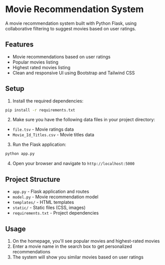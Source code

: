 # Movie Recommendation System

A movie recommendation system built with Python Flask, using collaborative filtering to suggest movies based on user ratings.

## Features

- Movie recommendations based on user ratings
- Popular movies listing
- Highest rated movies listing
- Clean and responsive UI using Bootstrap and Tailwind CSS

## Setup

1. Install the required dependencies:
```bash
pip install -r requirements.txt
```

2. Make sure you have the following data files in your project directory:
- `file.tsv` - Movie ratings data
- `Movie_Id_Titles.csv` - Movie titles data

3. Run the Flask application:
```bash
python app.py
```

4. Open your browser and navigate to `http://localhost:5000`

## Project Structure

- `app.py` - Flask application and routes
- `model.py` - Movie recommendation model
- `templates/` - HTML templates
- `static/` - Static files (CSS, images)
- `requirements.txt` - Project dependencies

## Usage

1. On the homepage, you'll see popular movies and highest-rated movies
2. Enter a movie name in the search box to get personalized recommendations
3. The system will show you similar movies based on user ratings